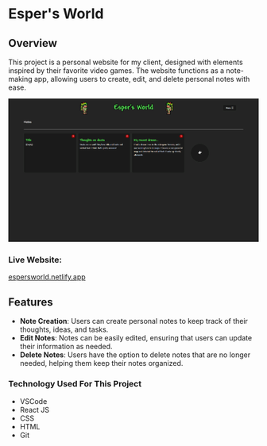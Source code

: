 # Esper's World

## Overview

This project is a personal website for my client, designed with elements inspired by their favorite video games. The website functions as a note-making app, allowing users to create, edit, and delete personal notes with ease.

![Esper's World](./public/images/espers-world-screenshot.png)

### Live Website:
[espersworld.netlify.app](https://espersworld.netlify.app)

## Features

- **Note Creation**: Users can create personal notes to keep track of their thoughts, ideas, and tasks.
- **Edit Notes**: Notes can be easily edited, ensuring that users can update their information as needed.
- **Delete Notes**: Users have the option to delete notes that are no longer needed, helping them keep their notes organized.

### Technology Used For This Project

- VSCode
- React JS
- CSS
- HTML
- Git